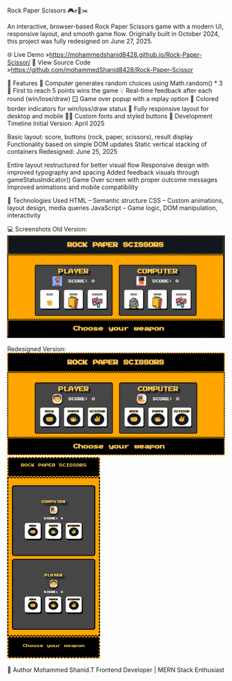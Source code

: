 Rock Paper Scissors 🎮✊📄✂️

An interactive, browser-based Rock Paper Scissors game with a modern UI, responsive layout, and smooth game flow. Originally built in October 2024, this project was fully redesigned on June 27, 2025.

🌐 Live Demo »https://mohammedshanid8428.github.io/Rock-Paper-Scissor/
📂 View Source Code »https://github.com/mohammedShanid8428/Rock-Paper-Scissor

📌 Features
🧠 Computer generates random choices using Math.random() * 3
🥇 First to reach 5 points wins the game
💡 Real-time feedback after each round (win/lose/draw)
🪟 Game over popup with a replay option
🎨 Colored border indicators for win/loss/draw status
📱 Fully responsive layout for desktop and mobile
🧑‍🎨 Custom fonts and styled buttons
📆 Development Timeline
Initial Version: April 2025

Basic layout: score, buttons (rock, paper, scissors), result display
Functionality based on simple DOM updates
Static vertical stacking of containers
Redesigned: June 25, 2025

Entire layout restructured for better visual flow
Responsive design with improved typography and spacing
Added feedback visuals through gameStatusIndicator()
Game Over screen with proper outcome messages
Improved animations and mobile compatibility

🧩 Technologies Used
HTML – Semantic structure
CSS – Custom animations, layout design, media queries
JavaScript – Game logic, DOM manipulation, interactivity

💻 Screenshots
Old Version:
![alt text](./image.png)

Redesigned Version:
![alt text](./images/desktop.png)
![alt text](./images/mobile.png)

👤 Author Mohammed Shanid.T Frontend Developer | MERN Stack Enthusiast
